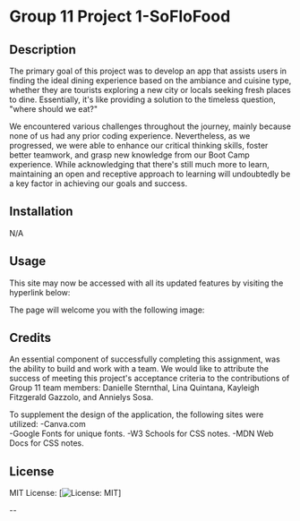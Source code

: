# Group 11 Project 1-SoFloFood

## Description

The primary goal of this project was to develop an app that assists users in finding the ideal dining experience based on the ambiance and cuisine type, whether they are tourists exploring a new city or locals seeking fresh places to dine. Essentially, it's like providing a solution to the timeless question, "where should we eat?"

We encountered various challenges throughout the journey, mainly because none of us had any prior coding experience. Nevertheless, as we progressed, we were able to enhance our critical thinking skills, foster better teamwork, and grasp new knowledge from our Boot Camp experience. While acknowledging that there's still much more to learn, maintaining an open and receptive approach to learning will undoubtedly be a key factor in achieving our goals and success.

## Installation

N/A

## Usage

This site may now be accessed with all its updated features by visiting the hyperlink below: 

<!-- Insert Deployed Link Here -->

The page will welcome you with the following image:
<!-- <img src="." alt="README screenshot"> -->

## Credits

An essential component of successfully completing this assignment, was the ability to build and work with a team. We would like to attribute the success of meeting this project's acceptance criteria to the contributions of Group 11 team members: Danielle Sternthal, Lina Quintana, Kayleigh Fitzgerald Gazzolo, and Annielys Sosa.
 
To supplement the design of the application, the following sites were utilized:
-Canva.com  
-Google Fonts for unique fonts.
-W3 Schools for CSS notes.
-MDN Web Docs for CSS notes.
<!-- -Insert APIs -->

## License

MIT License: [![License: MIT](https://img.shields.io/badge/License-MIT-yellow.svg)]


--